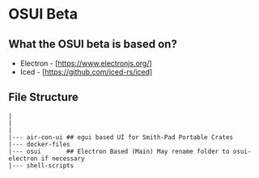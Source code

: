 # OSUI Beta

## What the OSUI beta is based on?

- Electron
        - [https://www.electronjs.org/]
- Iced
        - [https://github.com/iced-rs/iced]


## File Structure

```shell
|
|
|
|--- air-con-ui ## egui based UI for Smith-Pad Portable Crates
|--- docker-files
|--- osui       ## Electron Based (Main) May rename folder to osui-electron if necessary
|--- shell-scripts
```